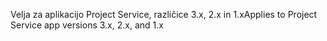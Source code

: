 <span data-ttu-id="059b0-101">Velja za aplikacijo Project Service, različice 3.x, 2.x in 1.x</span><span class="sxs-lookup"><span data-stu-id="059b0-101">Applies to Project Service app versions 3.x, 2.x, and 1.x</span></span>
